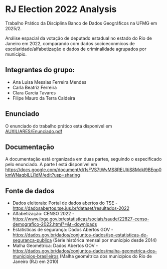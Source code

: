 # RJ Election 2022 Analysis
Trabalho Prático da Disciplina Banco de Dados Geográficos na UFMG em 2025/2. 

Análise espacial da votação de deputado estadual no estado do Rio de Janeiro em 2022, comparando com dados socioeconmicos de escolaridade/alfabetização e dados de criminalidade agrupados por municipio.

## Integrantes do grupo:
- Ana Luisa Messias Ferreira Mendes
- Carla Beatriz Ferreira
- Clara Garcia Tavares
- Filipe Mauro da Terra Caldeira

## Enunciado
O enunciado do trabalho prático está disponível em [AUXILIARES/Enunciado.pdf](./AUXILIARES/Enunciado.pdf)

## Documentação
A documentação está organizada em duas partes, seguindo o especificado pelo enunciado.
A parte I está disponível em https://docs.google.com/document/d/1sFVS7tWvMS8REUltiS8Mdkl9BEqp0kmWNaqbILLi1dM/edit?usp=sharing

## Fonte de dados
- Dados eleitorais: Portal de dados abertos do TSE - https://dadosabertos.tse.jus.br/dataset/resultados-2022
- Alfabetização: CENSO 2022 - https://www.ibge.gov.br/estatisticas/sociais/saude/22827-censo-demografico-2022.html?=&t=downloads
- Estatísticas de segurança: Dados Abertos GOV - https://dados.gov.br/dados/conjuntos-dados/isp-estatisticas-de-seguranca-publica (Série histórica mensal por município desde 2014)
- Malha Geométrica: Dados Abertos GOV - https://dados.gov.br/dados/conjuntos-dados/malha-geometrica-dos-municipios-brasileiros (Malha geométrica dos municípios do Rio de Janeiro (RJ) em 2010)
